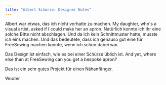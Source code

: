 ```yaml
---
title: "Albert Schürze: Designer Notes"
---
```


Albert war etwas, das ich nicht vorhatte zu machen. My daughter, who's a visual artist, asked if I could make her an apron. Natürlich konnte ich ihr eine solche Bitte nicht abschlagen. Und da ich kein Schnittmuster hatte, musste ich eins machen. Und das bedeutete, dass ich genauso gut eine für FreeSewing machen konnte, wenn ich schon dabei war.

Das Design ist einfach, wie es bei einer Schürze üblich ist. And yet, where else than at FreeSewing can you get a bespoke apron?

Das ist ein sehr gutes Projekt für einen Nähanfänger.

Wouter
